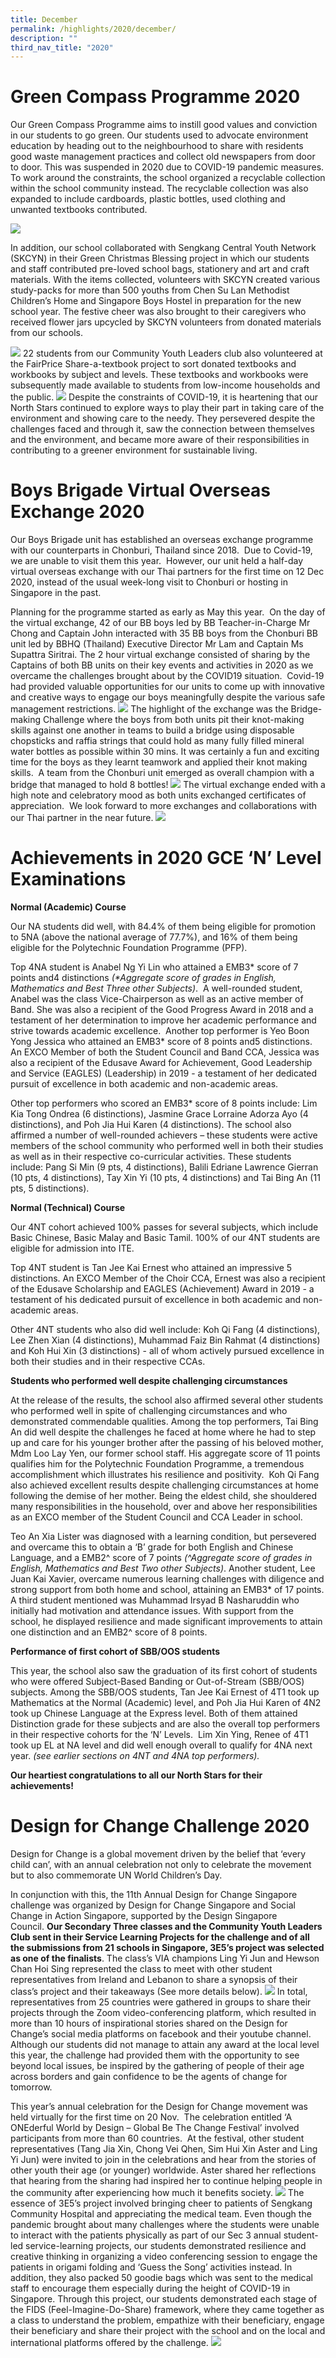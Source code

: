 ```yaml
---
title: December
permalink: /highlights/2020/december/
description: ""
third_nav_title: "2020"
---
```

# Green Compass Programme 2020

Our Green Compass Programme aims to instill good values and conviction in our students to go green. Our students used to advocate environment education by heading out to the neighbourhood to share with residents good waste management practices and collect old newspapers from door to door. This was suspended in 2020 due to COVID-19 pandemic measures. To work around the constraints, the school organized a recyclable collection within the school community instead. The recyclable collection was also expanded to include cardboards, plastic bottles, used clothing and unwanted textbooks contributed.

![](/images/Pic1-1.jpg)

In addition, our school collaborated with Sengkang Central Youth Network (SKCYN) in their Green Christmas Blessing project in which our students and staff contributed pre-loved school bags, stationery and art and craft materials. With the items collected, volunteers with SKCYN created various study-packs for more than 500 youths from Chen Su Lan Methodist Children’s Home and Singapore Boys Hostel in preparation for the new school year. The festive cheer was also brought to their caregivers who received flower jars upcycled by SKCYN volunteers from donated materials from our schools.

![](/images/Pic2-2.jpg)
22 students from our Community Youth Leaders club also volunteered at the FairPrice Share-a-textbook project to sort donated textbooks and workbooks by subject and levels. These textbooks and workbooks were subsequently made available to students from low-income households and the public.
![](/images/Pic3.jpg)
Despite the constraints of COVID-19, it is heartening that our North Stars continued to explore ways to play their part in taking care of the environment and showing care to the needy. They persevered despite the challenges faced and through it, saw the connection between themselves and the environment, and became more aware of their responsibilities in contributing to a greener environment for sustainable living.

# Boys Brigade Virtual Overseas Exchange 2020

Our Boys Brigade unit has established an overseas exchange programme with our counterparts in Chonburi, Thailand since 2018.  Due to Covid-19, we are unable to visit them this year.  However, our unit held a half-day virtual overseas exchange with our Thai partners for the first time on 12 Dec 2020, instead of the usual week-long visit to Chonburi or hosting in Singapore in the past. 

Planning for the programme started as early as May this year.  On the day of the virtual exchange, 42 of our BB boys led by BB Teacher-in-Charge Mr Chong and Captain John interacted with 35 BB boys from the Chonburi BB unit led by BBHQ (Thailand) Executive Director Mr Lam and Captain Ms Supattra Siritrai. The 2 hour virtual exchange consisted of sharing by the Captains of both BB units on their key events and activities in 2020 as we overcame the challenges brought about by the COVID19 situation.  Covid-19 had provided valuable opportunities for our units to come up with innovative and creative ways to engage our boys meaningfully despite the various safe management restrictions.
![](/images/Pic1-2.jpg)
The highlight of the exchange was the Bridge-making Challenge where the boys from both units pit their knot-making skills against one another in teams to build a bridge using disposable chopsticks and raffia strings that could hold as many fully filled mineral water bottles as possible within 30 mins. It was certainly a fun and exciting time for the boys as they learnt teamwork and applied their knot making skills.  A team from the Chonburi unit emerged as overall champion with a bridge that managed to hold 8 bottles!
![](/images/Pic2-3.jpg)
The virtual exchange ended with a high note and celebratory mood as both units exchanged certificates of appreciation.  We look forward to more exchanges and collaborations with our Thai partner in the near future.
![](/images/Pic3-1.jpg)

# Achievements in 2020 GCE ‘N’ Level Examinations
  
**Normal (Academic) Course**

Our NA students did well, with 84.4% of them being eligible for promotion to 5NA (above the national average of 77.7%), and 16% of them being eligible for the Polytechnic Foundation Programme (PFP).

Top 4NA student is Anabel Ng Yi Lin who attained a EMB3\* score of 7 points and4 distinctions _(\*Aggregate score of grades in English, Mathematics and Best Three other Subjects)_.  A well-rounded student, Anabel was the class Vice-Chairperson as well as an active member of Band. She was also a recipient of the Good Progress Award in 2018 and a testament of her determination to improve her academic performance and strive towards academic excellence.  Another top performer is Yeo Boon Yong Jessica who attained an EMB3\* score of 8 points and5 distinctions. An EXCO Member of both the Student Council and Band CCA, Jessica was also a recipient of the Edusave Award for Achievement, Good Leadership and Service (EAGLES) (Leadership) in 2019 - a testament of her dedicated pursuit of excellence in both academic and non-academic areas.

Other top performers who scored an EMB3\* score of 8 points include: Lim Kia Tong Ondrea (6 distinctions), Jasmine Grace Lorraine Adorza Ayo (4 distinctions), and Poh Jia Hui Karen (4 distinctions). The school also affirmed a number of well-rounded achievers – these students were active members of the school community who performed well in both their studies as well as in their respective co-curricular activities. These students include: Pang Si Min (9 pts, 4 distinctions), Balili Edriane Lawrence Gierran (10 pts, 4 distinctions), Tay Xin Yi (10 pts, 4 distinctions) and Tai Bing An (11 pts, 5 distinctions).

**Normal (Technical) Course**

Our 4NT cohort achieved 100% passes for several subjects, which include Basic Chinese, Basic Malay and Basic Tamil. 100% of our 4NT students are eligible for admission into ITE.

Top 4NT student is Tan Jee Kai Ernest who attained an impressive 5 distinctions. An EXCO Member of the Choir CCA, Ernest was also a recipient of the Edusave Scholarship and EAGLES (Achievement) Award in 2019 - a testament of his dedicated pursuit of excellence in both academic and non-academic areas.  

Other 4NT students who also did well include: Koh Qi Fang (4 distinctions), Lee Zhen Xian (4 distinctions), Muhammad Faiz Bin Rahmat (4 distinctions) and Koh Hui Xin (3 distinctions) - all of whom actively pursued excellence in both their studies and in their respective CCAs.

**Students who performed well despite challenging circumstances**

At the release of the results, the school also affirmed several other students who performed well in spite of challenging circumstances and who demonstrated commendable qualities. Among the top performers, Tai Bing An did well despite the challenges he faced at home where he had to step up and care for his younger brother after the passing of his beloved mother, Mdm Loo Lay Yen, our former school staff. His aggregate score of 11 points qualifies him for the Polytechnic Foundation Programme, a tremendous accomplishment which illustrates his resilience and positivity.  Koh Qi Fang also achieved excellent results despite challenging circumstances at home following the demise of her mother. Being the eldest child, she shouldered many responsibilities in the household, over and above her responsibilities as an EXCO member of the Student Council and CCA Leader in school.

Teo An Xia Lister was diagnosed with a learning condition, but persevered and overcame this to obtain a ‘B’ grade for both English and Chinese Language, and a EMB2^ score of 7 points _(^Aggregate score of grades in English, Mathematics and Best Two other Subjects)_. Another student, Lee Juan Kai Xavier, overcame numerous learning challenges with diligence and strong support from both home and school, attaining an EMB3\* of 17 points. A third student mentioned was Muhammad Irsyad B Nasharuddin who initially had motivation and attendance issues. With support from the school, he displayed resilience and made significant improvements to attain one distinction and an EMB2^ score of 8 points.

**Performance of first cohort of SBB/OOS students**

This year, the school also saw the graduation of its first cohort of students who were offered Subject-Based Banding or Out-of-Stream (SBB/OOS) subjects. Among the SBB/OOS students, Tan Jee Kai Ernest of 4T1 took up Mathematics at the Normal (Academic) level, and Poh Jia Hui Karen of 4N2 took up Chinese Language at the Express level. Both of them attained Distinction grade for these subjects and are also the overall top performers in their respective cohorts for the ‘N’ Levels.  Lim Xin Ying, Renee of 4T1 took up EL at NA level and did well enough overall to qualify for 4NA next year. _(see earlier sections on 4NT and 4NA top performers)._

**Our heartiest congratulations to all our North Stars for their achievements!**

# Design for Change Challenge 2020
Design for Change is a global movement driven by the belief that ‘every child can’, with an annual celebration not only to celebrate the movement but to also commemorate UN World Children’s Day.

In conjunction with this, the 11th Annual Design for Change Singapore challenge was organized by Design for Change Singapore and Social Change in Action Singapore, supported by the Design Singapore Council. **Our Secondary Three classes and the Community Youth Leaders Club sent in their Service Learning Projects for the challenge and of all the submissions from 21 schools in Singapore, 3E5’s project was selected as one of the finalists**. The class’s VIA champions Ling Yi Jun and Hewson Chan Hoi Sing represented the class to meet with other student representatives from Ireland and Lebanon to share a synopsis of their class’s project and their takeaways (See more details below).
![](/images/Pic1-3.jpg)
In total, representatives from 25 countries were gathered in groups to share their projects through the Zoom video-conferencing platform, which resulted in more than 10 hours of inspirational stories shared on the Design for Change’s social media platforms on facebook and their youtube channel.  Although our students did not manage to attain any award at the local level this year, the challenge had provided them with the opportunity to see beyond local issues, be inspired by the gathering of people of their age across borders and gain confidence to be the agents of change for tomorrow.

This year’s annual celebration for the Design for Change movement was held virtually for the first time on 20 Nov.  The celebration entitled ‘A ONEderful World by Design – Global Be The Change Festival’ involved participants from more than 60 countries.  At the festival, other student representatives (Tang Jia Xin, Chong Vei Qhen, Sim Hui Xin Aster and Ling Yi Jun) were invited to join in the celebrations and hear from the stories of other youth their age (or younger) worldwide. Aster shared her reflections that hearing from the sharing had inspired her to continue helping people in the community after experiencing how much it benefits society.
![](/images/pIC2-4.jpg)
The essence of 3E5’s project involved bringing cheer to patients of Sengkang Community Hospital and appreciating the medical team. Even though the pandemic brought about many challenges where the students were unable to interact with the patients physically as part of our Sec 3 annual student-led service-learning projects, our students demonstrated resilience and creative thinking in organizing a video conferencing session to engage the patients in origami folding and ‘Guess the Song’ activities instead. In addition, they also packed 50 goodie bags which was sent to the medical staff to encourage them especially during the height of COVID-19 in Singapore. Through this project, our students demonstrated each stage of the FIDS (Feel-Imagine-Do-Share) framework, where they came together as a class to understand the problem, empathize with their beneficiary, engage their beneficiary and share their project with the school and on the local and international platforms offered by the challenge.
![](/images/Pic3-2.jpg)